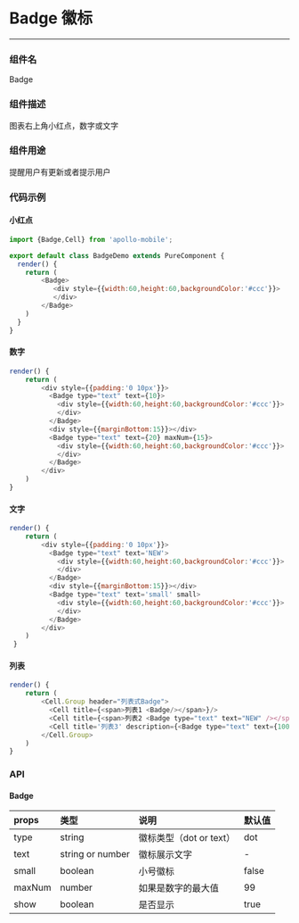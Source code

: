 #  Badge 徽标
----------

### 组件名
Badge 

### 组件描述
图表右上角小红点，数字或文字

### 组件用途
提醒用户有更新或者提示用户

### 代码示例

#### 小红点
```javascript
import {Badge,Cell} from 'apollo-mobile';

export default class BadgeDemo extends PureComponent {
  render() {
	return (
		<Badge>
	       <div style={{width:60,height:60,backgroundColor:'#ccc'}}>
	       </div>
	    </Badge>
	)
  }
}
```


#### 数字
```javascript
render() {
	return (
		<div style={{padding:'0 10px'}}>
          <Badge type="text" text={10}>
            <div style={{width:60,height:60,backgroundColor:'#ccc'}}>
            </div>
          </Badge>
          <div style={{marginBottom:15}}></div>
          <Badge type="text" text={20} maxNum={15}>
            <div style={{width:60,height:60,backgroundColor:'#ccc'}}>
            </div>
          </Badge>
        </div>
	)
}
```

#### 文字
```javascript
render() {
	return (
		<div style={{padding:'0 10px'}}>
          <Badge type="text" text='NEW'>
            <div style={{width:60,height:60,backgroundColor:'#ccc'}}>
            </div>
          </Badge>
          <div style={{marginBottom:15}}></div>
          <Badge type="text" text='small' small>
            <div style={{width:60,height:60,backgroundColor:'#ccc'}}>
            </div>
          </Badge>
        </div>
	)
 }
```

#### 列表  

```javascript
render() {
	return (
		<Cell.Group header="列表式Badge">
          <Cell title={<span>列表1 <Badge/></span>}/>
          <Cell title={<span>列表2 <Badge type="text" text="NEW" /></span>}/>
          <Cell title='列表3' description={<Badge type="text" text={100} />} arrow/>
        </Cell.Group>
	)
}
```


### API

#### Badge

| props      |     类型 |   说明   | 默认值| 
| :-------- | :--------| :------ |:------|
| type    |   string |  徽标类型（dot or text）  | dot|
|text| string or number | 徽标展示文字 | - |
|small| boolean | 小号徽标| false | 
|maxNum| number | 如果是数字的最大值 | 99 | 
|show| boolean | 是否显示 | true | 




